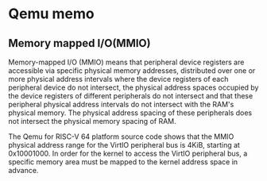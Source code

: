 # Qemu memo

## Memory mapped I/O(MMIO)

Memory-mapped I/O (MMIO) means that peripheral device registers are accessible via specific physical
memory addresses, distributed over one or more physical address intervals where the device registers
of each peripheral device do not intersect, the physical address spaces occupied by the device
registers of different peripherals do not intersect and that these peripheral physical address
intervals do not intersect with the RAM's physical memory.
The physical address spacing of these peripherals does not intersect the physical memory spacing of RAM.

The Qemu for RISC-V 64 platform source code shows that the MMIO physical address range for the VirtIO
peripheral bus is 4KiB, starting at 0x10001000.
In order for the kernel to access the VirtIO peripheral bus, a specific memory area must be mapped to
the kernel address space in advance.
